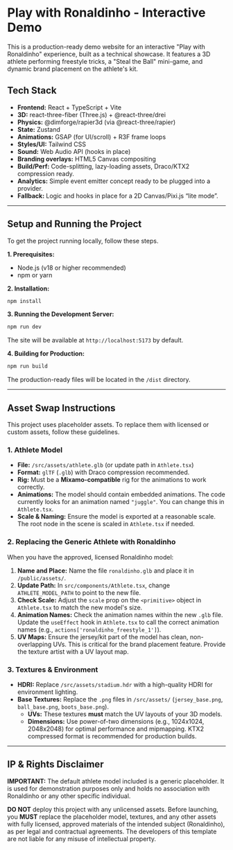 # Play with Ronaldinho - Interactive Demo

This is a production-ready demo website for an interactive "Play with Ronaldinho" experience, built as a technical showcase. It features a 3D athlete performing freestyle tricks, a "Steal the Ball" mini-game, and dynamic brand placement on the athlete's kit.

## Tech Stack

- **Frontend:** React + TypeScript + Vite
- **3D:** react-three-fiber (Three.js) + @react-three/drei
- **Physics:** @dimforge/rapier3d (via @react-three/rapier)
- **State:** Zustand
- **Animations:** GSAP (for UI/scroll) + R3F frame loops
- **Styles/UI:** Tailwind CSS
- **Sound:** Web Audio API (hooks in place)
- **Branding overlays:** HTML5 Canvas compositing
- **Build/Perf:** Code-splitting, lazy-loading assets, Draco/KTX2 compression ready.
- **Analytics:** Simple event emitter concept ready to be plugged into a provider.
- **Fallback:** Logic and hooks in place for a 2D Canvas/Pixi.js “lite mode”.

---

## Setup and Running the Project

To get the project running locally, follow these steps.

**1. Prerequisites:**
   - Node.js (v18 or higher recommended)
   - npm or yarn

**2. Installation:**
   ```bash
   npm install
   ```

**3. Running the Development Server:**
   ```bash
   npm run dev
   ```
   The site will be available at `http://localhost:5173` by default.

**4. Building for Production:**
   ```bash
   npm run build
   ```
   The production-ready files will be located in the `/dist` directory.

---

## Asset Swap Instructions

This project uses placeholder assets. To replace them with licensed or custom assets, follow these guidelines.

### 1. Athlete Model

- **File:** `/src/assets/athlete.glb` (or update path in `Athlete.tsx`)
- **Format:** `glTF` (`.glb`) with Draco compression recommended.
- **Rig:** Must be a **Mixamo-compatible** rig for the animations to work correctly.
- **Animations:** The model should contain embedded animations. The code currently looks for an animation named `"juggle"`. You can change this in `Athlete.tsx`.
- **Scale & Naming:** Ensure the model is exported at a reasonable scale. The root node in the scene is scaled in `Athlete.tsx` if needed.

### 2. Replacing the Generic Athlete with Ronaldinho

When you have the approved, licensed Ronaldinho model:
1.  **Name and Place:** Name the file `ronaldinho.glb` and place it in `/public/assets/`.
2.  **Update Path:** In `src/components/Athlete.tsx`, change `ATHLETE_MODEL_PATH` to point to the new file.
3.  **Check Scale:** Adjust the `scale` prop on the `<primitive>` object in `Athlete.tsx` to match the new model's size.
4.  **Animation Names:** Check the animation names within the new `.glb` file. Update the `useEffect` hook in `Athlete.tsx` to call the correct animation names (e.g., `actions['ronaldinho_freestyle_1']`).
5.  **UV Maps:** Ensure the jersey/kit part of the model has clean, non-overlapping UVs. This is critical for the brand placement feature. Provide the texture artist with a UV layout map.

### 3. Textures & Environment

- **HDRI:** Replace `/src/assets/stadium.hdr` with a high-quality HDRI for environment lighting.
- **Base Textures:** Replace the `.png` files in `/src/assets/` (`jersey_base.png`, `ball_base.png`, `boots_base.png`).
  - **UVs:** These textures **must** match the UV layouts of your 3D models.
  - **Dimensions:** Use power-of-two dimensions (e.g., 1024x1024, 2048x2048) for optimal performance and mipmapping. KTX2 compressed format is recommended for production builds.

---

## IP & Rights Disclaimer

**IMPORTANT:** The default athlete model included is a generic placeholder. It is used for demonstration purposes only and holds no association with Ronaldinho or any other specific individual.

**DO NOT** deploy this project with any unlicensed assets. Before launching, you **MUST** replace the placeholder model, textures, and any other assets with fully licensed, approved materials of the intended subject (Ronaldinho), as per legal and contractual agreements. The developers of this template are not liable for any misuse of intellectual property.
